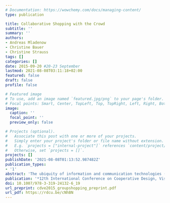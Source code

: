 ```yaml
---
# Documentation: https://wowchemy.com/docs/managing-content/
type: publication

title: Collaborative Shopping with the Crowd
subtitle: ''
summary: ''
authors:
- Andreas Mladenow
- Christine Bauer
- Christine Strauss
tags: []
categories: []
date: 2015-09-20 #20-23 September
lastmod: 2021-08-08T03:11:18+02:00
featured: false
draft: false
profile: false

# Featured image
# To use, add an image named `featured.jpg/png` to your page's folder.
# Focal points: Smart, Center, TopLeft, Top, TopRight, Left, Right, BottomLeft, Bottom, BottomRight.
image:
  caption: ''
  focal_point: ''
  preview_only: false

# Projects (optional).
#   Associate this post with one or more of your projects.
#   Simply enter your project's folder or file name without extension.
#   E.g. `projects = ["internal-project"]` references `content/project/deep-learning/index.md`.
#   Otherwise, set `projects = []`.
projects: []
publishDate: '2021-08-08T01:13:52.987482Z'
publication_types:
- '1'
abstract: 'The ubiquity of information and communication technologies (ICT) stimulate collaborative shopping and bring together customers with similar interests around the world to perform cooperative and collective online shopping. As a result, various models of collaborative online group buying are emerging. This paper analyses the phases of interaction during the shopping processes and provides a systematic categorization of the online group buying based on the topdown/ bottom-up crowd-shopping models. In addition, this paper discusses recent developments and challenges of group buying in order to contribute to future research directions within the field of collaborative online group buying.'
publication: '*12th International Conference on Cooperative Design, Visualization & Engineering (CDVE 2015)*'
doi: 10.1007/978-3-319-24132-6_19
url_preprint: cdve2015_groupshopping_preprint.pdf
url_pdf: https://rdcu.be/cNhBN
---
```

